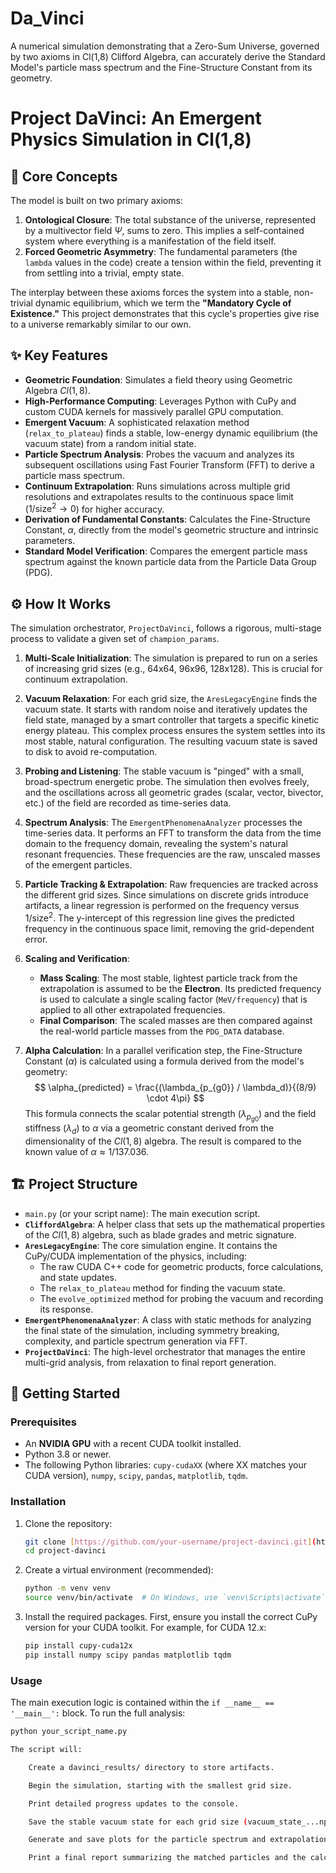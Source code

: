 # Da_Vinci
A numerical simulation demonstrating that a Zero-Sum Universe, governed by two axioms in Cl(1,8) Clifford Algebra, can accurately derive the Standard Model's particle mass spectrum and the Fine-Structure Constant from its geometry.

# Project DaVinci: An Emergent Physics Simulation in Cl(1,8)

## 📜 Core Concepts

The model is built on two primary axioms:
1.  **Ontological Closure**: The total substance of the universe, represented by a multivector field $\Psi$, sums to zero. This implies a self-contained system where everything is a manifestation of the field itself.
2.  **Forced Geometric Asymmetry**: The fundamental parameters (the `lambda` values in the code) create a tension within the field, preventing it from settling into a trivial, empty state.

The interplay between these axioms forces the system into a stable, non-trivial dynamic equilibrium, which we term the **"Mandatory Cycle of Existence."** This project demonstrates that this cycle's properties give rise to a universe remarkably similar to our own.

## ✨ Key Features

* **Geometric Foundation**: Simulates a field theory using Geometric Algebra $Cl(1,8)$.
* **High-Performance Computing**: Leverages Python with CuPy and custom CUDA kernels for massively parallel GPU computation.
* **Emergent Vacuum**: A sophisticated relaxation method (`relax_to_plateau`) finds a stable, low-energy dynamic equilibrium (the vacuum state) from a random initial state.
* **Particle Spectrum Analysis**: Probes the vacuum and analyzes its subsequent oscillations using Fast Fourier Transform (FFT) to derive a particle mass spectrum.
* **Continuum Extrapolation**: Runs simulations across multiple grid resolutions and extrapolates results to the continuous space limit ($1/\text{size}^2 \to 0$) for higher accuracy.
* **Derivation of Fundamental Constants**: Calculates the Fine-Structure Constant, $\alpha$, directly from the model's geometric structure and intrinsic parameters.
* **Standard Model Verification**: Compares the emergent particle mass spectrum against the known particle data from the Particle Data Group (PDG).



## ⚙️ How It Works

The simulation orchestrator, `ProjectDaVinci`, follows a rigorous, multi-stage process to validate a given set of `champion_params`.

1.  **Multi-Scale Initialization**: The simulation is prepared to run on a series of increasing grid sizes (e.g., 64x64, 96x96, 128x128). This is crucial for continuum extrapolation.

2.  **Vacuum Relaxation**: For each grid size, the `AresLegacyEngine` finds the vacuum state. It starts with random noise and iteratively updates the field state, managed by a smart controller that targets a specific kinetic energy plateau. This complex process ensures the system settles into its most stable, natural configuration. The resulting vacuum state is saved to disk to avoid re-computation.

3.  **Probing and Listening**: The stable vacuum is "pinged" with a small, broad-spectrum energetic probe. The simulation then evolves freely, and the oscillations across all geometric grades (scalar, vector, bivector, etc.) of the field are recorded as time-series data.

4.  **Spectrum Analysis**: The `EmergentPhenomenaAnalyzer` processes the time-series data. It performs an FFT to transform the data from the time domain to the frequency domain, revealing the system's natural resonant frequencies. These frequencies are the raw, unscaled masses of the emergent particles.

5.  **Particle Tracking & Extrapolation**: Raw frequencies are tracked across the different grid sizes. Since simulations on discrete grids introduce artifacts, a linear regression is performed on the frequency versus $1/\text{size}^2$. The y-intercept of this regression line gives the predicted frequency in the continuous space limit, removing the grid-dependent error.

    

6.  **Scaling and Verification**:
    * **Mass Scaling**: The most stable, lightest particle track from the extrapolation is assumed to be the **Electron**. Its predicted frequency is used to calculate a single scaling factor (`MeV/frequency`) that is applied to all other extrapolated frequencies.
    * **Final Comparison**: The scaled masses are then compared against the real-world particle masses from the `PDG_DATA` database.

7.  **Alpha Calculation**: In a parallel verification step, the Fine-Structure Constant ($\alpha$) is calculated using a formula derived from the model's geometry:
    $$ \alpha_{predicted} = \frac{(\lambda_{p_{g0}} / \lambda_d)}{(8/9) \cdot 4\pi} $$
    This formula connects the scalar potential strength ($\lambda_{p_{g0}}$) and the field stiffness ($\lambda_d$) to $\alpha$ via a geometric constant derived from the dimensionality of the $Cl(1,8)$ algebra. The result is compared to the known value of $\alpha \approx 1/137.036$.

## 🏗️ Project Structure

* `main.py` (or your script name): The main execution script.
* **`CliffordAlgebra`**: A helper class that sets up the mathematical properties of the $Cl(1,8)$ algebra, such as blade grades and metric signature.
* **`AresLegacyEngine`**: The core simulation engine. It contains the CuPy/CUDA implementation of the physics, including:
    * The raw CUDA C++ code for geometric products, force calculations, and state updates.
    * The `relax_to_plateau` method for finding the vacuum state.
    * The `evolve_optimized` method for probing the vacuum and recording its response.
* **`EmergentPhenomenaAnalyzer`**: A class with static methods for analyzing the final state of the simulation, including symmetry breaking, complexity, and particle spectrum generation via FFT.
* **`ProjectDaVinci`**: The high-level orchestrator that manages the entire multi-grid analysis, from relaxation to final report generation.

## 🚀 Getting Started

### Prerequisites

* An **NVIDIA GPU** with a recent CUDA toolkit installed.
* Python 3.8 or newer.
* The following Python libraries: `cupy-cudaXX` (where XX matches your CUDA version), `numpy`, `scipy`, `pandas`, `matplotlib`, `tqdm`.

### Installation

1.  Clone the repository:
    ```bash
    git clone [https://github.com/your-username/project-davinci.git](https://github.com/your-username/project-davinci.git)
    cd project-davinci
    ```

2.  Create a virtual environment (recommended):
    ```bash
    python -m venv venv
    source venv/bin/activate  # On Windows, use `venv\Scripts\activate`
    ```

3.  Install the required packages. First, ensure you install the correct CuPy version for your CUDA toolkit. For example, for CUDA 12.x:
    ```bash
    pip install cupy-cuda12x
    pip install numpy scipy pandas matplotlib tqdm
    ```

### Usage

The main execution logic is contained within the `if __name__ == '__main__':` block. To run the full analysis:

```bash
python your_script_name.py

The script will:

    Create a davinci_results/ directory to store artifacts.

    Begin the simulation, starting with the smallest grid size.

    Print detailed progress updates to the console.

    Save the stable vacuum state for each grid size (vacuum_state_...npy) to speed up subsequent runs.

    Generate and save plots for the particle spectrum and extrapolation analysis.

    Print a final report summarizing the matched particles and the calculated Fine-Structure Constant.
